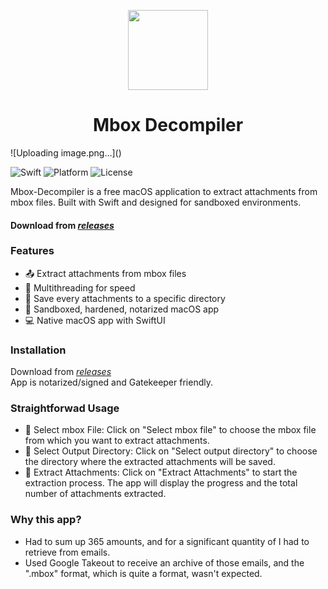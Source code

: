<p align="center">
  <img src="https://github.com/Oil3/Mbox-Decompiler/assets/22565084/77abfb2f-e1cc-4eff-ae65-556dac3f5aa0" height="128">
  <h1 align="center">Mbox Decompiler</h1>
</p>
![Uploading image.png…]()



![Swift](https://img.shields.io/badge/Swift-5.3-orange.svg)
![Platform](https://img.shields.io/badge/Platform-macOS-lightgrey.svg)
![License](https://img.shields.io/badge/License-MIT-blue.svg)

Mbox-Decompiler is a free macOS application to extract attachments from mbox files.
Built with Swift and designed for sandboxed environments.
#### Download from [_releases_](https://github.com/Oil3/Mbox-Decompiler/releases)  


### Features

- 📤 Extract attachments from mbox files
- 🔀 Multithreading for speed
- 📎 Save every attachments to a specific directory
- 🛅 Sandboxed, hardened, notarized macOS app
- 💻 Native macOS app with SwiftUI

### Installation

Download from [_releases_](https://github.com/Oil3/Mbox-Decompiler/releases)  
App is notarized/signed and Gatekeeper friendly.

### Straightforwad Usage

- 📨 Select mbox File: Click on "Select mbox file" to choose the mbox file from which you want to extract attachments.
- 📂 Select Output Directory: Click on "Select output directory" to choose the directory where the extracted attachments will be saved.
- 💾 Extract Attachments: Click on "Extract Attachments" to start the extraction process. The app will display the progress and the total number of attachments extracted.


### Why this app?   

- Had to sum up 365 amounts, and for a significant quantity of I had to retrieve from  emails.
- Used Google Takeout to receive an archive of those emails, and the ".mbox" format, which is quite a format, wasn't expected.
